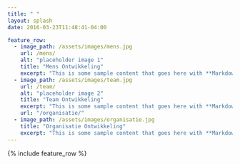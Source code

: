 ```yaml
---
title: " "
layout: splash
date: 2016-03-23T11:48:41-04:00

feature_row:
  - image_path: /assets/images/mens.jpg
    url: /mens/
    alt: "placeholder image 1"
    title: "Mens Ontwikkeling"
    excerpt: "This is some sample content that goes here with **Markdown** formatting."
  - image_path: /assets/images/team.jpg
    url: /team/
    alt: "placeholder image 2"
    title: "Team Ontwikkeling"
    excerpt: "This is some sample content that goes here with **Markdown** formatting."
    url: "/organisatie/"
  - image_path: /assets/images/organisatie.jpg
    title: "Organisatie Ontwikkeling"
    excerpt: "This is some sample content that goes here with **Markdown** formatting."
---
```


{% include feature_row %}


